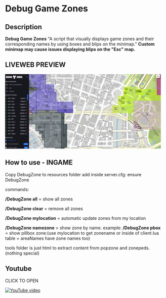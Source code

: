 # Debug Game Zones

## Description

**Debug Game Zones** "A script that visually displays game zones and their corresponding names by using boxes and blips on the minimap."
**Custom minimap may cause issues displaying blips on the "Esc" map.**

## LIVEWEB PREVIEW
[![Visite o DebugZoneSite](https://raw.githubusercontent.com/lafa2k/DebugZoneSite/main/assets/images/previewsite.png)](https://lafa2k.github.io/DebugZoneSite/)

## How to use - INGAME

Copy DebugZone to resources folder 
add inside server.cfg: ensure DebugZone

commands:

**/DebugZone all** = show all zones

**/DebugZone clear** = remove all zones

**/DebugZone mylocation** = automatic update zones from my location

**/DebugZone namezone** = show zone by name.  example: **/DebugZone pbox** = show pillbox zone:(use mylocation to get zonename or inside of client.lua table = areaNames have zone names too)

tools folder is just html to extract content from popzone and zonepeds. (nothing special)

## Youtube

 CLICK TO OPEN

[![YouTube video](https://img.youtube.com/vi/G3F0kD9_gCs/0.jpg)](https://youtu.be/G3F0kD9_gCs)



